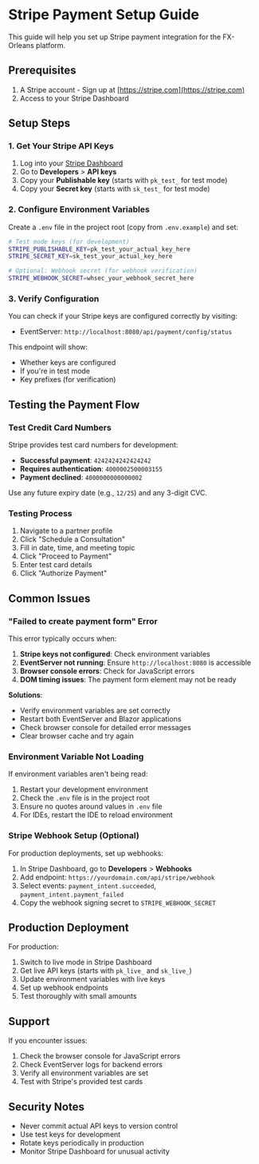 # Stripe Payment Setup Guide

This guide will help you set up Stripe payment integration for the FX-Orleans platform.

## Prerequisites

1. A Stripe account - Sign up at [https://stripe.com](https://stripe.com)
2. Access to your Stripe Dashboard

## Setup Steps

### 1. Get Your Stripe API Keys

1. Log into your [Stripe Dashboard](https://dashboard.stripe.com)
2. Go to **Developers** > **API keys**
3. Copy your **Publishable key** (starts with `pk_test_` for test mode)
4. Copy your **Secret key** (starts with `sk_test_` for test mode)

### 2. Configure Environment Variables

Create a `.env` file in the project root (copy from `.env.example`) and set:

```bash
# Test mode keys (for development)
STRIPE_PUBLISHABLE_KEY=pk_test_your_actual_key_here
STRIPE_SECRET_KEY=sk_test_your_actual_key_here

# Optional: Webhook secret (for webhook verification)
STRIPE_WEBHOOK_SECRET=whsec_your_webhook_secret_here
```

### 3. Verify Configuration

You can check if your Stripe keys are configured correctly by visiting:
- EventServer: `http://localhost:8080/api/payment/config/status`

This endpoint will show:
- Whether keys are configured
- If you're in test mode
- Key prefixes (for verification)

## Testing the Payment Flow

### Test Credit Card Numbers

Stripe provides test card numbers for development:

- **Successful payment**: `4242424242424242`
- **Requires authentication**: `4000002500003155`
- **Payment declined**: `4000000000000002`

Use any future expiry date (e.g., `12/25`) and any 3-digit CVC.

### Testing Process

1. Navigate to a partner profile
2. Click "Schedule a Consultation"  
3. Fill in date, time, and meeting topic
4. Click "Proceed to Payment"
5. Enter test card details
6. Click "Authorize Payment"

## Common Issues

### "Failed to create payment form" Error

This error typically occurs when:

1. **Stripe keys not configured**: Check environment variables
2. **EventServer not running**: Ensure `http://localhost:8080` is accessible
3. **Browser console errors**: Check for JavaScript errors
4. **DOM timing issues**: The payment form element may not be ready

**Solutions**:
- Verify environment variables are set correctly
- Restart both EventServer and Blazor applications
- Check browser console for detailed error messages
- Clear browser cache and try again

### Environment Variable Not Loading

If environment variables aren't being read:

1. Restart your development environment
2. Check the `.env` file is in the project root
3. Ensure no quotes around values in `.env` file
4. For IDEs, restart the IDE to reload environment

### Stripe Webhook Setup (Optional)

For production deployments, set up webhooks:

1. In Stripe Dashboard, go to **Developers** > **Webhooks**
2. Add endpoint: `https://yourdomain.com/api/stripe/webhook`
3. Select events: `payment_intent.succeeded`, `payment_intent.payment_failed`
4. Copy the webhook signing secret to `STRIPE_WEBHOOK_SECRET`

## Production Deployment

For production:

1. Switch to live mode in Stripe Dashboard
2. Get live API keys (starts with `pk_live_` and `sk_live_`)
3. Update environment variables with live keys
4. Set up webhook endpoints
5. Test thoroughly with small amounts

## Support

If you encounter issues:

1. Check the browser console for JavaScript errors
2. Check EventServer logs for backend errors
3. Verify all environment variables are set
4. Test with Stripe's provided test cards

## Security Notes

- Never commit actual API keys to version control
- Use test keys for development
- Rotate keys periodically in production
- Monitor Stripe Dashboard for unusual activity